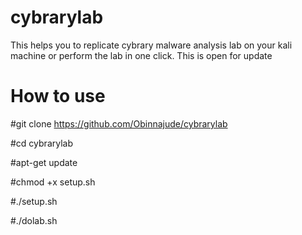 # cybrarylab
This helps you to replicate cybrary malware analysis lab on your kali machine or perform the lab in one click.
This is open for update 
# How to use
#git clone https://github.com/Obinnajude/cybrarylab

#cd cybrarylab

#apt-get update

#chmod +x setup.sh

#./setup.sh

#./dolab.sh
